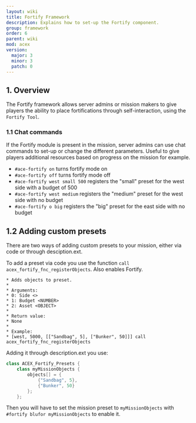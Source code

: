 ```yaml
---
layout: wiki
title: Fortify Framework
description: Explains how to set-up the Fortify component.
group: framework
order: 6
parent: wiki
mod: acex
version:
  major: 3
  minor: 3
  patch: 0
---
```


## 1. Overview

The Fortify framework allows server admins or mission makers to give players the ability to place fortifications through self-interaction, using the `Fortify Tool`.


### 1.1 Chat commands

If the Fortify module is present in the mission, server admins can use chat commands to set-up or change the different parameters. Useful to give players additional resources based on progress on the mission for example.

- `#ace-fortify on` turns fortify mode on
- `#ace-fortify off` turns fortify mode off
- `#ace-fortify west small 500` registers the "small" preset for the west side with a budget of 500
- `#ace-fortify west medium` registers the "medium" preset for the west side with no budget
- `#ace-fortify o big` registers the "big" preset for the east side with no budget

## 1.2 Adding custom presets

There are two ways of adding custom presets to your mission, either via code or through desciption.ext.

To add a preset via code you use the function `call acex_fortify_fnc_registerObjects`. Also enables Fortify.

```
* Adds objects to preset.
*
* Arguments:
* 0: Side <>
* 1: Budget <NUMBER>
* 2: Asset <OBJECT>
*
* Return value:
* None
*
* Example:
* [west, 5000, [["Sandbag", 5], ["Bunker", 50]]] call acex_fortify_fnc_registerObjects
```

Adding it through description.ext you use:

```c++
class ACEX_Fortify_Presets {
    class myMissionObjects {
        objects[] = {
            {"Sandbag", 5},
            {"Bunker", 50}
        };
    };
 ```

 Then you will have to set the mission preset to `myMissionObjects` with `#fortify blufor myMissionObjects` to enable it.
